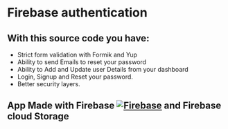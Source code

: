 # Firebase authentication 

## With this source code you have:
- Strict form validation with Formik and Yup
- Ability to send Emails to reset your password
- Ability to Add and Update user Details from your dashboard
- Login, Signup and Reset your password.
- Better security layers.

## App Made with Firebase [![Firebase](https://skills.thijs.gg/icons?i=firebase)](https://firebase.google.com/?gclid=Cj0KCQjwlK-WBhDjARIsAO2sErR8FX5qrjoqcDYlk-DzQlJTjA2e23CQnVqYiUYynRvhCLkxAq56ucIaAtfoEALw_wcB&gclsrc=aw.ds) and Firebase cloud Storage
